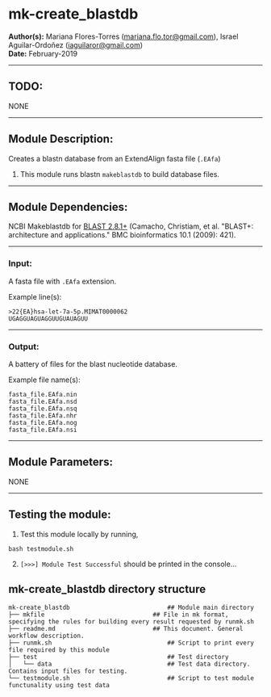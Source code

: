 # mk-create_blastdb  
**Author(s):** Mariana Flores-Torres (mariana.flo.tor@gmail.com), Israel Aguilar-Ordoñez (iaguilaror@gmail.com)  
**Date:** February-2019  

---

## TODO:
NONE

---

## Module Description:
Creates a blastn database from an ExtendAlign fasta file (`.EAfa`)

1. This module runs blastn `makeblastdb` to build database files.

---

## Module Dependencies:
NCBI Makeblastdb for [BLAST 2.8.1+](https://blast.ncbi.nlm.nih.gov/Blast.cgi?CMD=Web&PAGE_TYPE=BlastDocs&DOC_TYPE=Download) (Camacho, Christiam, et al. "BLAST+: architecture and applications." BMC bioinformatics 10.1 (2009): 421).

---

### Input:
A fasta file with `.EAfa` extension.  

Example line(s):  
```
>22{EA}hsa-let-7a-5p.MIMAT0000062
UGAGGUAGUAGGUUGUAUAGUU
```

---

### Output:
A battery of files for the blast nucleotide database.  

Example file name(s):
```
fasta_file.EAfa.nin
fasta_file.EAfa.nsd
fasta_file.EAfa.nsq
fasta_file.EAfa.nhr
fasta_file.EAfa.nog
fasta_file.EAfa.nsi
```

---

## Module Parameters:
NONE

---

## Testing the module:
1. Test this module locally by running,
```
bash testmodule.sh
```

2. `[>>>] Module Test Successful` should be printed in the console...

## mk-create_blastdb directory structure

````
mk-create_blastdb							## Module main directory
├── mkfile								## File in mk format, specifying the rules for building every result requested by runmk.sh
├── readme.md							## This document. General workflow description.
├── runmk.sh								## Script to print every file required by this module
├── test									## Test directory
│   └── data								## Test data directory. Contains input files for testing.
└── testmodule.sh							## Script to test module functunality using test data

````